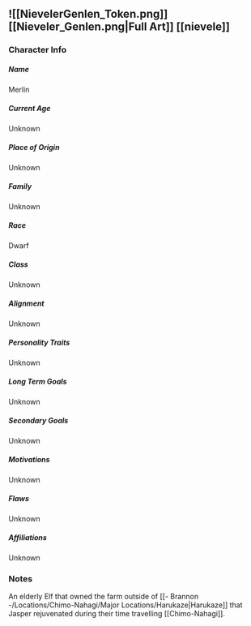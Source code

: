 ![[NievelerGenlen_Token.png]]
[[Nieveler_Genlen.png|Full Art]]
[[nievele]]
---
### Character Info

##### Name 
Merlin

##### Current Age
Unknown

##### Place of Origin
Unknown

##### Family
Unknown

##### Race
Dwarf

##### Class
Unknown

##### Alignment
Unknown

##### Personality Traits
Unknown

##### Long Term Goals
Unknown

##### Secondary Goals
Unknown

##### Motivations
Unknown

##### Flaws
Unknown

##### Affiliations
Unknown

### Notes
An elderly Elf that owned the farm outside of [[- Brannon -/Locations/Chimo-Nahagi/Major Locations/Harukaze|Harukaze]] that Jasper rejuvenated during their time travelling [[Chimo-Nahagi]].